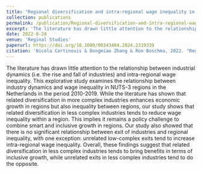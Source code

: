 ```yaml
---
title: "Regional diversification and intra-regional wage inequality in the Netherlands"
collection: publications
permalink: /publication/Regional-diversification-and-intra-regional-wage-inequality-in-the-Netherlands
excerpt: 'The literature has drawn little attention to the relationship between industrial dynamics (i.e. the rise and fall of industries) and intra-regional wage inequality. This explorative study examines the relationship between industry dynamics and wage inequality in NUTS-3 regions in the Netherlands in the period 2010-2019. While the literature has shown that related diversification in more complex industries enhances economic growth in regions but also inequality between regions, our study shows that related diversification in less complex industries tends to reduce wage inequality within a region. This implies it remains a policy challenge to combine smart and inclusive growth in regions. Our study also showed that there is no significant relationship between exit of industries and regional inequality, with one exception: unrelated low-complex exits tend to increase intra-regional wage inequality. Overall, these findings suggest that related diversification in less complex industries tends to bring benefits in terms of inclusive growth, while unrelated exits in less complex industries tend to do the opposite.'
date: 2022-8-28
venue: 'Reginal Studies'
paperurl: https://doi.org/10.1080/00343404.2024.2319339
citation: 'Nicola Cortinovis & Dongmiao Zhang & Ron Boschma, 2022. "Regional diversification and intra-regional wage inequality in the Netherlands," Papers in Evolutionary Economic Geography (PEEG) 2216, Utrecht University, Department of Human Geography and Spatial Planning, Group Economic Geography, revised Aug 2022.'
---
```


The literature has drawn little attention to the relationship between industrial dynamics (i.e. the rise and fall of industries) and intra-regional wage inequality. This explorative study examines the relationship between industry dynamics and wage inequality in NUTS-3 regions in the Netherlands in the period 2010-2019. While the literature has shown that related diversification in more complex industries enhances economic growth in regions but also inequality between regions, our study shows that related diversification in less complex industries tends to reduce wage inequality within a region. This implies it remains a policy challenge to combine smart and inclusive growth in regions. Our study also showed that there is no significant relationship between exit of industries and regional inequality, with one exception: unrelated low-complex exits tend to increase intra-regional wage inequality. Overall, these findings suggest that related diversification in less complex industries tends to bring benefits in terms of inclusive growth, while unrelated exits in less complex industries tend to do the opposite.
